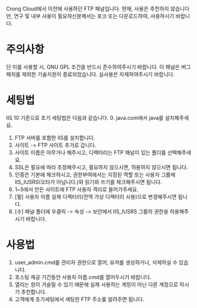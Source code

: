 Crong Cloud에서 이전에 사용하던 FTP 패널입니다.
현재, 사용은 추천하지 않습니다만, 연구 및 내부 사용이 필요하신분께서는 포크 또는 다운로드하여, 사용하시기 바랍니다.

# 주의사항
단 이를 사용할 시, GNU GPL 조건을 반드시 준수하여주시기 바랍니다.
이 패널은 버그패치를 제외한 기술지원이 종료되었습니다. 실사용은 자제하여주시기 바랍니다.

# 세팅법
IIS 10 기준으로 초기 세팅법은 다음과 같습니다.
0. java.com에서 java를 설치해주세요.
1. FTP 서버를 포함한 IIS를 설치합니다.
2. 사이트 -> FTP 사이트 추가로 갑니다.
3. 사이트 이름은 아무거나 해주시고, 디렉터리는 FTP 패널이 있는 폴더를 선택해주세요.
4. SSL은 필요에 따라 조정해주시고, 필요하지 않으시면, 허용하지 않으시면 됩니다.
5. 인증은 기본에 체크하시고, 권한부여에서는 지정된 역할 또는 사용자 그룹에 IIS_IUSRS(오타가 아닙니다.)와 읽기와 쓰기를 체크해주시면 됩니다.
6. 1~5에서 만든 사이트에 FTP 사용자 격리로 들어가주세요.
7. [필] 사용자 이름 실제 디렉터리(전역 가상 디렉터리 사용)으로 변경해주시면 됩니다.
8. [수] 패널 폴더에 우클릭 -> 속성 -> 보안에서 IIS_IUSRS 그룹의 권한을 허용해주시기 바랍니다.

# 사용법
1. user_admin.cmd를 관리자 권한으로 열어, 유저를 생성하거나, 삭제하실 수 있습니다.
2. 호스팅 제공 기간동안 사용자 이름.cmd를 열어두시기 바랍니다.
3. 열리는 창이 거슬릴 수 있기 때문에 실제 사용하는 계정이 아닌 다른 계정으로 하시기 추천합니다.
4. 고객에게 초기세팅에서 세팅한 FTP 주소를 알려주면 됩니다.
